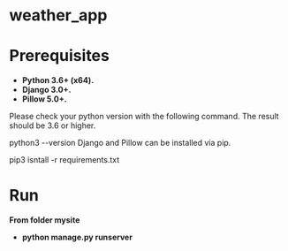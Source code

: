 # weather_app
# Prerequisites
- **Python 3.6+ (x64).**
- **Django 3.0+.**
- **Pillow 5.0+.**

Please check your python version with the following command. The result should be 3.6 or higher.

python3 --version
Django and Pillow can be installed via pip.

pip3 isntall -r requirements.txt
# Run
**From folder mysite**
- **python manage.py runserver**
